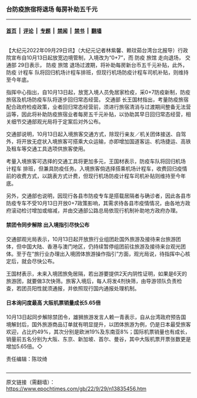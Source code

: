 ### 台防疫旅宿将退场 每房补助五千元

---

#### [首页](../../../..?n13835456) &nbsp;|&nbsp; [评论](../../../../../epoch-comment?n13835456) &nbsp;|&nbsp; [专题](../../../../../epoch-special?n13835456) &nbsp;|&nbsp; [禁闻](../../../../../epoch-news?n13835456) &nbsp;|&nbsp; [禁书](../../../../../books?n13835456) &nbsp;|&nbsp; [翻墙](https://github.com/gfw-breaker/nogfw/blob/master/README.md?n13835456)


<div class="column" id="artbody" itemprop="articleBody">
 <!-- article content begin -->
 <p>
  【大纪元2022年09月29日讯】（大纪元记者林紫馨、赖玟茹台湾台北报导）行政院宣布自10月13日起放宽边境管制，入境改为“0+7”，而
  <ok href="https://www.epochtimes.com/gb/tag/%E9%98%B2%E7%96%AB.html">
   防疫
  </ok>
  <ok href="https://www.epochtimes.com/gb/tag/%E6%97%85%E9%A6%86.html">
   旅馆
  </ok>
  走向退场，
  <ok href="https://www.epochtimes.com/gb/tag/%E4%BA%A4%E9%80%9A%E9%83%A8.html">
   交通部
  </ok>
  29日表示，
  <ok href="https://www.epochtimes.com/gb/tag/%E9%98%B2%E7%96%AB.html">
   防疫
  </ok>
  <ok href="https://www.epochtimes.com/gb/tag/%E6%97%85%E9%A6%86.html">
   旅馆
  </ok>
  退场过渡期，将补助每房新台币五千元补贴，此外，防疫
  <ok href="https://www.epochtimes.com/gb/tag/%E8%AE%A1%E7%A8%8B%E8%BD%A6.html">
   计程车
  </ok>
  队将回归机场计程车排班，但现行机场防疫计程车司机补贴，则维持至今年底。
 </p>
 <p>
  指挥中心指出，自10月13日起，放宽入境人员免居家检疫，采0+7防疫新制，防疫旅宿及机场防疫车队将逐步回归常态经营。
  <ok href="https://www.epochtimes.com/gb/tag/%E4%BA%A4%E9%80%9A%E9%83%A8.html">
   交通部
  </ok>
  长王国材指出，考量防疫旅宿配合政府检疫政策，业者回归常态经营前，须进行旅宿清消与过渡期间整备无法营运等，因此将补助防疫旅宿业者每房五千元补贴，以协助其早日回归常态经营，相关细节交通部观光局将于定案后对外公布。
 </p>
 <p>
  交通部说明，10月13日起入境旅客交通方式，除现行亲友／机关团体接送、自驾外，将开放无症状入境旅客可搭乘大众运输，亦即增加国道客运、机场捷运、高铁及租车等交通工具选项供旅客使用。
 </p>
 <p>
  考量入境旅客可选择的交通工具将更加多元，王国材表示，防疫车队将回归机场
  <ok href="https://www.epochtimes.com/gb/tag/%E8%AE%A1%E7%A8%8B%E8%BD%A6.html">
   计程车
  </ok>
  排班，但兼具防疫任务。入境旅客倘选择搭乘机场计程车，收费回归疫情前的收费方式，以跳表方式计费，但现行机场防疫计程车司机补贴则维持至今年底。
 </p>
 <p>
  另外，交通部也说明，因现行各县市防疫专车是搭载居隔者与确诊者，因此各县市防疫专车不受10月13日开放0+7政策影响，其需求待各县市疫情情况，由各地方政府滚动检讨增加或缩减，并由交通部公路总局依现行机制补助地方政府办理。
 </p>
 <h4>
  禁团令同步解除 出入境指引尽快公布
 </h4>
 <p>
  交通部观光局表示，10月13日起开放旅行业组团赴国外旅游及接待来台旅游团体，但中国大陆、香港与澳门地区，仍持续暂停组团前往旅游及接待来台观光团体。至于在“旅行业办理出入境团体旅游操作指引”方面，观光局说，待指挥中心核定后，就会尽快公布。
 </p>
 <p>
  王国材表示，未来入境团旅免居隔，若出游要提供2天内阴性证明，如果是6天的旅游团，就要做3次快筛。旅客入境后，每人将发4剂快筛，由导游领队负责检查，若团员阳性就须通报，并依照现行国内通报处理机制。
 </p>
 <h4>
  日本询问度最高 大阪机票销量成长5.65倍
 </h4>
 <p>
  10月13日起同步解除禁团令，雄狮旅游发言人赖一青表示，自从台湾政府预告国境解封后，国外旅游商品订单就有明显提升，以团体旅游为例，仍是日本最受旅客欢迎，占比约49%，其次分别是欧洲19%及东南亚8%；国际机票销量也有成长，销量前五名分别为大阪、东京、新加坡、首尔、曼谷，其中大阪机票开票张数更是增加5.65倍。◇
 </p>
 <p>
  责任编辑：陈玟绮
 </p>
 <!-- article content end -->
</div>


---

原文链接（需翻墙）：https://www.epochtimes.com/gb/22/9/29/n13835456.htm